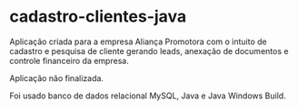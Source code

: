 # cadastro-clientes-java

Aplicação criada para a empresa Aliança Promotora com o intuito de cadastro e pesquisa de cliente gerando leads, anexação de documentos e controle financeiro da empresa.

Aplicação não finalizada.

Foi usado banco de dados relacional MySQL, Java e Java Windows Build.
